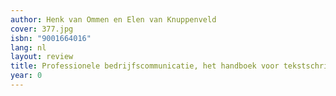 ```yaml
---
author: Henk van Ommen en Elen van Knuppenveld
cover: 377.jpg
isbn: "9001664016"
lang: nl
layout: review
title: Professionele bedrijfscommunicatie, het handboek voor tekstschrijvers
year: 0
---
```

